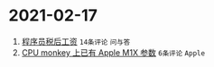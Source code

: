 # 2021-02-17

1. [程序员税后工资](https://www.v2ex.com/t/753635) `14条评论` `问与答`
1. [CPU monkey 上已有 Apple M1X 参数](https://www.v2ex.com/t/753633) `6条评论` `Apple`
